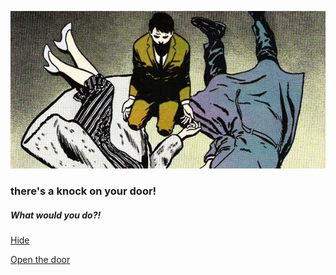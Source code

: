 
![alt text](pic4.jpg)

### there's a knock on your door!
##### What would you do?!

[Hide](inside.md)  

[Open the door](UR-DEAD.md)